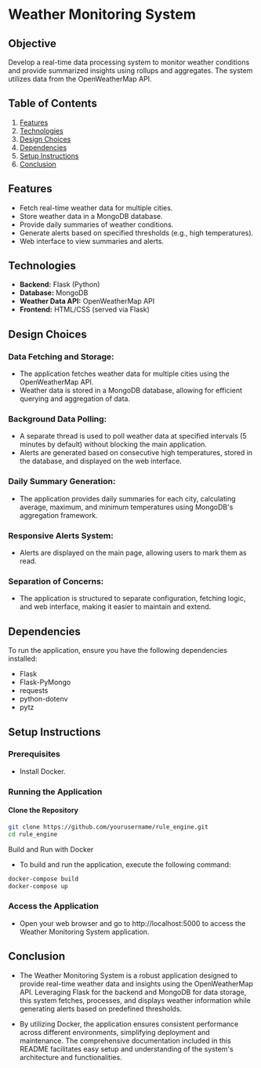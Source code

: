 # Weather Monitoring System

## Objective
Develop a real-time data processing system to monitor weather conditions and provide summarized insights using rollups and aggregates. The system utilizes data from the OpenWeatherMap API.

## Table of Contents
1. [Features](#features)
2. [Technologies](#technologies)
3. [Design Choices](#design-choices)
4. [Dependencies](#dependencies)
5. [Setup Instructions](#setup-instructions)
6. [Conclusion](#conclusion)

## Features
- Fetch real-time weather data for multiple cities.
- Store weather data in a MongoDB database.
- Provide daily summaries of weather conditions.
- Generate alerts based on specified thresholds (e.g., high temperatures).
- Web interface to view summaries and alerts.

## Technologies
- **Backend:** Flask (Python)
- **Database:** MongoDB
- **Weather Data API:** OpenWeatherMap API
- **Frontend:** HTML/CSS (served via Flask)

## Design Choices

### Data Fetching and Storage:
- The application fetches weather data for multiple cities using the OpenWeatherMap API.
- Weather data is stored in a MongoDB database, allowing for efficient querying and aggregation of data.

### Background Data Polling:
- A separate thread is used to poll weather data at specified intervals (5 minutes by default) without blocking the main application.
- Alerts are generated based on consecutive high temperatures, stored in the database, and displayed on the web interface.

### Daily Summary Generation:
- The application provides daily summaries for each city, calculating average, maximum, and minimum temperatures using MongoDB's aggregation framework.

### Responsive Alerts System:
- Alerts are displayed on the main page, allowing users to mark them as read.

### Separation of Concerns:
- The application is structured to separate configuration, fetching logic, and web interface, making it easier to maintain and extend.

## Dependencies
To run the application, ensure you have the following dependencies installed:
- Flask
- Flask-PyMongo
- requests
- python-dotenv
- pytz

## Setup Instructions

### Prerequisites
- Install Docker.

### Running the Application

#### Clone the Repository

```bash
git clone https://github.com/yourusername/rule_engine.git
cd rule_engine
```

Build and Run with Docker
- To build and run the application, execute the following command:

```bash
docker-compose build
docker-compose up
```

### Access the Application
- Open your web browser and go to http://localhost:5000 to access the Weather Monitoring System application.

## Conclusion
- The Weather Monitoring System is a robust application designed to provide real-time weather data and insights using the OpenWeatherMap API. Leveraging Flask for the backend and MongoDB for data storage, this system fetches, processes, and displays weather information while generating alerts based on predefined thresholds.

- By utilizing Docker, the application ensures consistent performance across different environments, simplifying deployment and maintenance. The comprehensive documentation included in this README facilitates easy setup and understanding of the system's architecture and functionalities.


